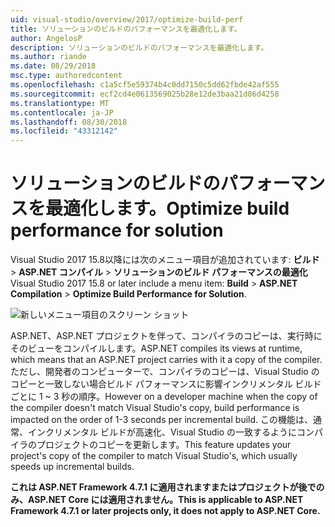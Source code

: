 ```yaml
---
uid: visual-studio/overview/2017/optimize-build-perf
title: ソリューションのビルドのパフォーマンスを最適化します。
author: AngelosP
description: ソリューションのビルドのパフォーマンスを最適化します。
ms.author: riande
ms.date: 08/29/2018
msc.type: authoredcontent
ms.openlocfilehash: c1a5cf5e59374b4c0dd7150c5dd62fbde42af555
ms.sourcegitcommit: ecf2cd4e0613569025b28e12de3baa21d86d4258
ms.translationtype: MT
ms.contentlocale: ja-JP
ms.lasthandoff: 08/30/2018
ms.locfileid: "43312142"
---
```

# <a name="optimize-build-performance-for-solution"></a><span data-ttu-id="c4920-103">ソリューションのビルドのパフォーマンスを最適化します。</span><span class="sxs-lookup"><span data-stu-id="c4920-103">Optimize build performance for solution</span></span>

<span data-ttu-id="c4920-104">Visual Studio 2017 15.8以降には次のメニュー項目が追加されています: **ビルド** > **ASP.NET コンパイル** > **ソリューションのビルド パフォーマンスの最適化**</span><span class="sxs-lookup"><span data-stu-id="c4920-104">Visual Studio 2017 15.8 or later include a menu item: **Build** > **ASP.NET Compilation** > **Optimize Build Performance for Solution**.</span></span>

![新しいメニュー項目のスクリーン ショット](optimize-build-perf/_static/optimize-build-performance-for-solution.png)

<span data-ttu-id="c4920-106">ASP.NET、ASP.NET プロジェクトを伴って、コンパイラのコピーは、実行時にそのビューをコンパイルします。</span><span class="sxs-lookup"><span data-stu-id="c4920-106">ASP.NET compiles its views at runtime, which means that an ASP.NET project carries with it a copy of the compiler.</span></span> <span data-ttu-id="c4920-107">ただし、開発者のコンピューターで、コンパイラのコピーは、Visual Studio のコピーと一致しない場合ビルド パフォーマンスに影響インクリメンタル ビルドごとに 1 ~ 3 秒の順序。</span><span class="sxs-lookup"><span data-stu-id="c4920-107">However on a developer machine when the copy of the compiler doesn't match Visual Studio's copy, build performance is impacted on the order of 1-3 seconds per incremental build.</span></span> <span data-ttu-id="c4920-108">この機能は、通常、インクリメンタル ビルドが高速化、Visual Studio の一致するようにコンパイラのプロジェクトのコピーを更新します。</span><span class="sxs-lookup"><span data-stu-id="c4920-108">This feature updates your project's copy of the compiler to match Visual Studio's, which usually speeds up incremental builds.</span></span>

<span data-ttu-id="c4920-109">**これは ASP.NET Framework 4.7.1 に適用されますまたはプロジェクトが後でのみ、ASP.NET Core には適用されません。**</span><span class="sxs-lookup"><span data-stu-id="c4920-109">**This is applicable to ASP.NET Framework 4.7.1 or later projects only, it does not apply to ASP.NET Core.**</span></span>
